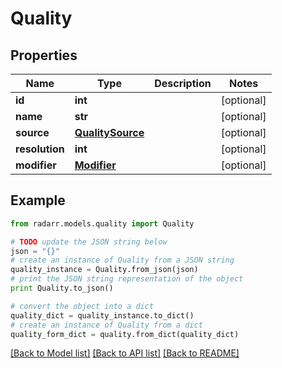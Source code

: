 # Quality


## Properties

Name | Type | Description | Notes
------------ | ------------- | ------------- | -------------
**id** | **int** |  | [optional] 
**name** | **str** |  | [optional] 
**source** | [**QualitySource**](QualitySource.md) |  | [optional] 
**resolution** | **int** |  | [optional] 
**modifier** | [**Modifier**](Modifier.md) |  | [optional] 

## Example

```python
from radarr.models.quality import Quality

# TODO update the JSON string below
json = "{}"
# create an instance of Quality from a JSON string
quality_instance = Quality.from_json(json)
# print the JSON string representation of the object
print Quality.to_json()

# convert the object into a dict
quality_dict = quality_instance.to_dict()
# create an instance of Quality from a dict
quality_form_dict = quality.from_dict(quality_dict)
```
[[Back to Model list]](../README.md#documentation-for-models) [[Back to API list]](../README.md#documentation-for-api-endpoints) [[Back to README]](../README.md)


